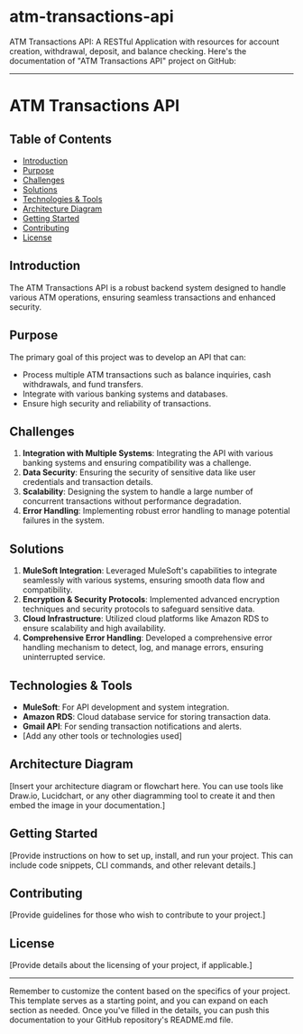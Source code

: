 # atm-transactions-api
ATM Transactions API: A RESTful Application with resources for account creation, withdrawal, deposit, and balance checking. 
Here's the documentation of "ATM Transactions API" project on GitHub:

---

# ATM Transactions API

## Table of Contents
- [Introduction](#introduction)
- [Purpose](#purpose)
- [Challenges](#challenges)
- [Solutions](#solutions)
- [Technologies & Tools](#technologies--tools)
- [Architecture Diagram](#architecture-diagram)
- [Getting Started](#getting-started)
- [Contributing](#contributing)
- [License](#license)

## Introduction
The ATM Transactions API is a robust backend system designed to handle various ATM operations, ensuring seamless transactions and enhanced security.

## Purpose
The primary goal of this project was to develop an API that can:
- Process multiple ATM transactions such as balance inquiries, cash withdrawals, and fund transfers.
- Integrate with various banking systems and databases.
- Ensure high security and reliability of transactions.

## Challenges
1. **Integration with Multiple Systems**: Integrating the API with various banking systems and ensuring compatibility was a challenge.
2. **Data Security**: Ensuring the security of sensitive data like user credentials and transaction details.
3. **Scalability**: Designing the system to handle a large number of concurrent transactions without performance degradation.
4. **Error Handling**: Implementing robust error handling to manage potential failures in the system.

## Solutions
1. **MuleSoft Integration**: Leveraged MuleSoft's capabilities to integrate seamlessly with various systems, ensuring smooth data flow and compatibility.
2. **Encryption & Security Protocols**: Implemented advanced encryption techniques and security protocols to safeguard sensitive data.
3. **Cloud Infrastructure**: Utilized cloud platforms like Amazon RDS to ensure scalability and high availability.
4. **Comprehensive Error Handling**: Developed a comprehensive error handling mechanism to detect, log, and manage errors, ensuring uninterrupted service.

## Technologies & Tools
- **MuleSoft**: For API development and system integration.
- **Amazon RDS**: Cloud database service for storing transaction data.
- **Gmail API**: For sending transaction notifications and alerts.
- [Add any other tools or technologies used]

## Architecture Diagram
[Insert your architecture diagram or flowchart here. You can use tools like Draw.io, Lucidchart, or any other diagramming tool to create it and then embed the image in your documentation.]

## Getting Started
[Provide instructions on how to set up, install, and run your project. This can include code snippets, CLI commands, and other relevant details.]

## Contributing
[Provide guidelines for those who wish to contribute to your project.]

## License
[Provide details about the licensing of your project, if applicable.]

---

Remember to customize the content based on the specifics of your project. This template serves as a starting point, and you can expand on each section as needed. Once you've filled in the details, you can push this documentation to your GitHub repository's README.md file.
